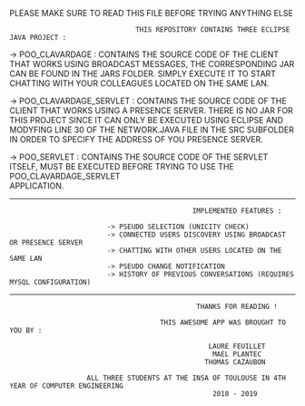  PLEASE MAKE SURE TO READ THIS FILE BEFORE TRYING ANYTHING ELSE 


                                   THIS REPOSITORY CONTAINS THREE ECLIPSE JAVA PROJECT :

-> POO_CLAVARDAGE : CONTAINS THE SOURCE CODE OF THE CLIENT THAT WORKS USING BROADCAST MESSAGES, THE CORRESPONDING JAR CAN BE
   FOUND IN THE JARS FOLDER. SIMPLY EXECUTE IT TO START CHATTING WITH YOUR COLLEAGUES LOCATED ON THE SAME LAN.
                      
-> POO_CLAVARDAGE_SERVLET : CONTAINS THE SOURCE CODE OF THE CLIENT THAT WORKS USING A PRESENCE SERVER. THERE IS NO JAR FOR THIS
   PROJECT SINCE IT CAN ONLY BE EXECUTED USING ECLIPSE AND MODYFING LINE 30 OF THE NETWORK.JAVA FILE IN THE SRC SUBFOLDER IN ORDER 
   TO SPECIFY THE ADDRESS OF YOU PRESENCE SERVER.
                              
-> POO_SERVLET : CONTAINS THE SOURCE CODE OF THE SERVLET ITSELF, MUST BE EXECUTED BEFORE TRYING TO USE THE POO_CLAVARDAGE_SERVLET    
   APPLICATION.
                   
*********************************************************************************************************************************
              
                                                 IMPLEMENTED FEATURES :  

                            -> PSEUDO SELECTION (UNICITY CHECK)
                            -> CONNECTED USERS DISCOVERY USING BROADCAST OR PRESENCE SERVER
                            -> CHATTING WITH OTHER USERS LOCATED ON THE SAME LAN
                            -> PSEUDO CHANGE NOTIFICATION
                            -> HISTORY OF PREVIOUS CONVERSATIONS (REQUIRES MYSQL CONFIGURATION)
                               
*********************************************************************************************************************************

                                                  THANKS FOR READING !

                                         THIS AWESOME APP WAS BROUGHT TO YOU BY :

                                                     LAURE FEUILLET
                                                      MAEL PLANTEC
                                                    THOMAS CAZAUBON

                       ALL THREE STUDENTS AT THE INSA OF TOULOUSE IN 4TH YEAR OF COMPUTER ENGINEERING
                                                      2018 - 2019
